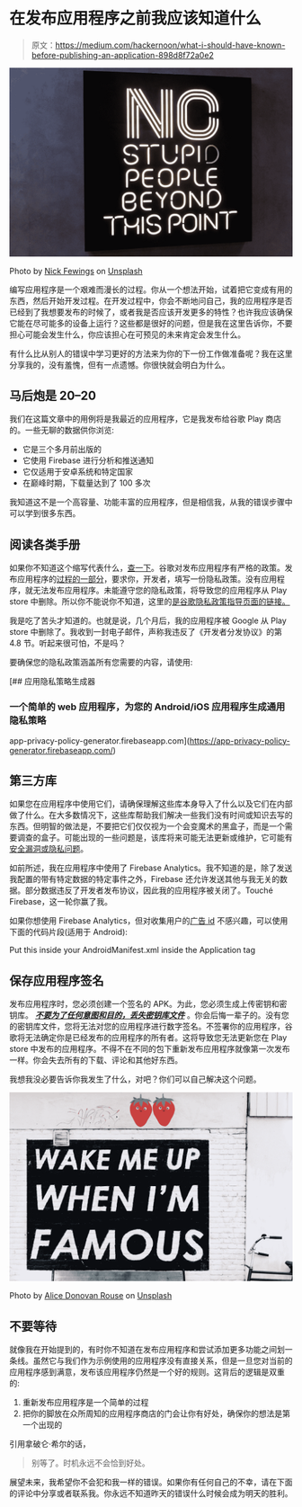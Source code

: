 # 在发布应用程序之前我应该知道什么

> 原文：<https://medium.com/hackernoon/what-i-should-have-known-before-publishing-an-application-898d8f72a0e2>

![](img/fa2f2cd5141ffc7e2335f6af8ad6953c.png)

Photo by [Nick Fewings](https://unsplash.com/@jannerboy62?utm_source=medium&utm_medium=referral) on [Unsplash](https://unsplash.com?utm_source=medium&utm_medium=referral)

编写应用程序是一个艰难而漫长的过程。你从一个想法开始，试着把它变成有用的东西，然后开始开发过程。在开发过程中，你会不断地问自己，我的应用程序是否已经到了我想要发布的时候了，或者我是否应该开发更多的特性？也许我应该确保它能在尽可能多的设备上运行？这些都是很好的问题，但是我在这里告诉你，不要担心可能会发生什么，你应该担心在可预见的未来肯定会发生什么。

有什么比从别人的错误中学习更好的方法来为你的下一份工作做准备呢？我在这里分享我的，没有羞愧，但有一点遗憾。你很快就会明白为什么。

## 马后炮是 20–20

我们在这篇文章中的用例将是我最近的应用程序，它是我发布给谷歌 Play 商店的。一些无聊的数据供你浏览:

*   它是三个多月前出版的
*   它使用 Firebase 进行分析和推送通知
*   它仅适用于安卓系统和特定国家
*   在巅峰时期，下载量达到了 100 多次

我知道这不是一个高容量、功能丰富的应用程序，但是相信我，从我的错误步骤中可以学到很多东西。

## 阅读各类手册

如果你不知道这个缩写代表什么，[查一下](https://en.wikipedia.org/wiki/RTFM)。谷歌对发布应用程序有严格的政策。发布应用程序的[过程的一部分](https://medium.freecodecamp.org/how-to-publish-an-application-in-the-play-store-8ddcc6dc3587)，要求你，开发者，填写一份隐私政策。没有应用程序，就无法发布应用程序。未能遵守您的隐私政策，将导致您的应用程序从 Play store 中删除。所以你不能说你不知道，这里的[是谷歌隐私政策指导页面的链接。](https://developers.google.com/actions/policies/privacy-policy-guide)

我是吃了苦头才知道的。也就是说，几个月后，我的应用程序被 Google 从 Play store 中删除了。我收到一封电子邮件，声称我违反了《开发者分发协议》的第 4.8 节。听起来很可怕，不是吗？

要确保您的隐私政策涵盖所有您需要的内容，请使用:

[](https://app-privacy-policy-generator.firebaseapp.com/) [## 应用隐私策略生成器

### 一个简单的 web 应用程序，为您的 Android/iOS 应用程序生成通用隐私策略

app-privacy-policy-generator.firebaseapp.com](https://app-privacy-policy-generator.firebaseapp.com/) 

## 第三方库

如果您在应用程序中使用它们，请确保理解这些库本身导入了什么以及它们在内部做了什么。在大多数情况下，这些库帮助我们解决一些我们没有时间或知识去写的东西。但明智的做法是，不要把它们仅仅视为一个会变魔术的黑盒子，而是一个需要调查的盒子。可能出现的一些问题是，该库将来可能无法更新或维护，它可能有[安全漏洞或隐私问题](https://www.androidauthority.com/3rd-party-android-app-privacy-issues-67669/)。

如前所述，我在应用程序中使用了 Firebase Analytics。我不知道的是，除了发送我配置的带有特定数据的特定事件之外，Firebase 还允许发送其他与我无关的数据。部分数据违反了开发者发布协议，因此我的应用程序被关闭了。Touché Firebase，这一轮你赢了我。

如果你想使用 Firebase Analytics，但对收集用户的[广告 id](https://support.google.com/googleplay/android-developer/answer/6048248?hl=en) 不感兴趣，可以使用下面的代码片段(适用于 Android):

Put this inside your AndroidManifest.xml inside the Application tag

## 保存应用程序签名

发布应用程序时，您必须创建一个签名的 APK。为此，您必须生成上传密钥和密钥库。 [***不要为了任何意图和目的，丢失密钥库文件***](https://stackoverflow.com/questions/4322367/i-lost-my-keystore-file) 。你会后悔一辈子的。没有您的密钥库文件，您将无法对您的应用程序进行数字签名。不签署你的应用程序，谷歌将无法确定你是已经发布的应用程序的所有者。这将导致您无法更新您在 Play store 中发布的应用程序。不得不在不同的包下重新发布应用程序就像第一次发布一样。你会失去所有的下载、评论和其他好东西。

我想我没必要告诉你我发生了什么，对吧？你们可以自己解决这个问题。

![](img/e823050faae55270ef185859d0fb1cc0.png)

Photo by [Alice Donovan Rouse](https://unsplash.com/@alicekat?utm_source=medium&utm_medium=referral) on [Unsplash](https://unsplash.com?utm_source=medium&utm_medium=referral)

## 不要等待

就像我在开始提到的，有时你不知道在发布应用程序和尝试添加更多功能之间划一条线。虽然它与我们作为示例使用的应用程序没有直接关系，但是一旦您对当前的应用程序感到满意，发布该应用程序仍然是一个好的规则。这背后的逻辑是双重的:

1.  重新发布应用程序是一个简单的过程
2.  把你的脚放在众所周知的应用程序商店的门会让你有好处，确保你的想法是第一个出现的

引用拿破仑·希尔的话，

> 别等了。时机永远不会恰到好处。

展望未来，我希望你不会犯和我一样的错误。如果你有任何自己的不幸，请在下面的评论中分享或者联系我。你永远不知道昨天的错误什么时候会成为明天的胜利。